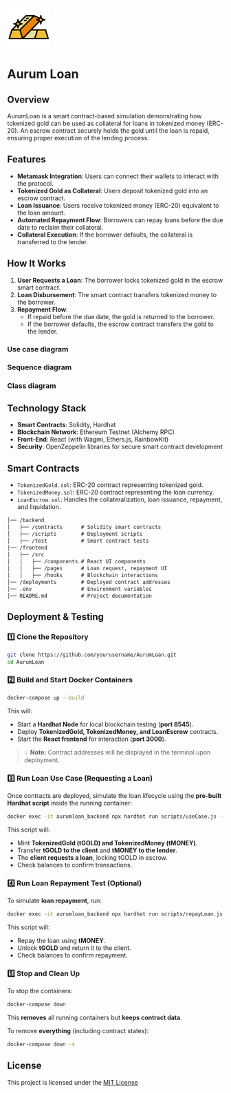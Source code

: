 <img src="./images/aurum_bar.png" alt="bernie logo" width="100"/>

# Aurum Loan


## Overview
AurumLoan is a smart contract-based simulation demonstrating how tokenized gold can be used as collateral for loans in tokenized money (ERC-20). An escrow contract securely holds the gold until the loan is repaid, ensuring proper execution of the lending process.

## Features
- **Metamask Integration**: Users can connect their wallets to interact with the protocol.
- **Tokenized Gold as Collateral**: Users deposit tokenized gold into an escrow contract.
- **Loan Issuance**: Users receive tokenized money (ERC-20) equivalent to the loan amount.
- **Automated Repayment Flow**: Borrowers can repay loans before the due date to reclaim their collateral.
- **Collateral Execution**: If the borrower defaults, the collateral is transferred to the lender.

## How It Works
1. **User Requests a Loan**: The borrower locks tokenized gold in the escrow smart contract.
2. **Loan Disbursement**: The smart contract transfers tokenized money to the borrower.
3. **Repayment Flow**:
   - If repaid before the due date, the gold is returned to the borrower.
   - If the borrower defaults, the escrow contract transfers the gold to the lender.

### Use case diagram

### Sequence diagram

### Class diagram

## Technology Stack
- **Smart Contracts**: Solidity, Hardhat
- **Blockchain Network**: Ethereum Testnet (Alchemy RPC)
- **Front-End**: React (with Wagmi, Ethers.js, RainbowKit)
- **Security**: OpenZeppelin libraries for secure smart contract development

## Smart Contracts
- `TokenizedGold.sol`: ERC-20 contract representing tokenized gold.
- `TokenizedMoney.sol`: ERC-20 contract representing the loan currency.
- `LoanEscrow.sol`: Handles the collateralization, loan issuance, repayment, and liquidation.

```
│── /backend
│   ├── /contracts      # Solidity smart contracts
│   ├── /scripts        # Deployment scripts
│   ├── /test           # Smart contract tests
│── /frontend
│   ├── /src
│   │   ├── /components # React UI components
│   │   ├── /pages      # Loan request, repayment UI
│   │   ├── /hooks      # Blockchain interactions
│── /deployments        # Deployed contract addresses
│── .env                # Environment variables
│── README.md           # Project documentation
```

## Deployment & Testing

### 1️⃣ Clone the Repository
```sh
git clone https://github.com/yourusername/AurumLoan.git
cd AurumLoan
```

### 2️⃣ Build and Start Docker Containers
```sh
docker-compose up --build
```
This will:
- Start a **Hardhat Node** for local blockchain testing (**port 8545**).
- Deploy **TokenizedGold, TokenizedMoney, and LoanEscrow** contracts.
- Start the **React frontend** for interaction (**port 3000**).

> 💡 **Note:** Contract addresses will be displayed in the terminal upon deployment.

### 3️⃣ Run Loan Use Case (Requesting a Loan)
Once contracts are deployed, simulate the loan lifecycle using the **pre-built Hardhat script** inside the running container:
```sh
docker exec -it aurumloan_backend npx hardhat run scripts/useCase.js --network localhost
```
This script will:
- Mint **TokenizedGold (tGOLD) and TokenizedMoney (tMONEY)**.
- Transfer **tGOLD to the client** and **tMONEY to the lender**.
- The **client requests a loan**, locking tGOLD in escrow.
- Check balances to confirm transactions.

### 4️⃣ Run Loan Repayment Test (Optional)
To simulate **loan repayment**, run:
```sh
docker exec -it aurumloan_backend npx hardhat run scripts/repayLoan.js --network localhost
```
This script will:
- Repay the loan using **tMONEY**.
- Unlock **tGOLD** and return it to the client.
- Check balances to confirm repayment.

### 5️⃣ Stop and Clean Up
To stop the containers:
```sh
docker-compose down
```
This **removes** all running containers but **keeps contract data**.

To remove **everything** (including contract states):
```sh
docker-compose down -v
```


## License
This project is licensed under the [MIT License](./LICENSE)